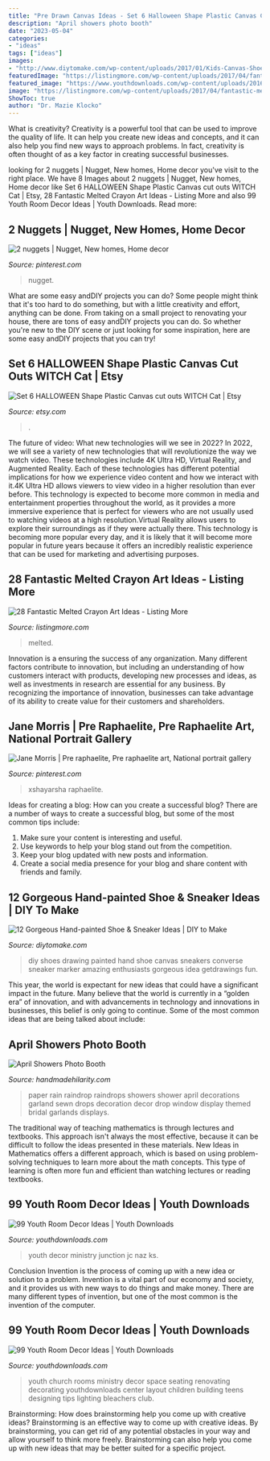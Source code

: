 ```yaml
---
title: "Pre Drawn Canvas Ideas - Set 6 Halloween Shape Plastic Canvas Cut Outs Witch Cat"
description: "April showers photo booth"
date: "2023-05-04"
categories:
- "ideas"
tags: ["ideas"]
images:
- "http://www.diytomake.com/wp-content/uploads/2017/01/Kids-Canvas-Shoes-Idea-Marker-Drawing.jpg"
featuredImage: "https://listingmore.com/wp-content/uploads/2017/04/fantastic-melted-crayon-art-ideas/3-best-melted-crayon-art-ideas.jpg"
featured_image: "https://www.youthdownloads.com/wp-content/uploads/2016/02/DSC_0265.jpeg"
image: "https://listingmore.com/wp-content/uploads/2017/04/fantastic-melted-crayon-art-ideas/3-best-melted-crayon-art-ideas.jpg"
ShowToc: true
author: "Dr. Mazie Klocko"
---
```



What is creativity?
Creativity is a powerful tool that can be used to improve the quality of life. It can help you create new ideas and concepts, and it can also help you find new ways to approach problems. In fact, creativity is often thought of as a key factor in creating successful businesses.

	

		
looking for 2 nuggets | Nugget, New homes, Home decor you've visit to the right place. We have 8 Images about 2 nuggets | Nugget, New homes, Home decor like Set 6 HALLOWEEN Shape Plastic Canvas cut outs WITCH Cat | Etsy, 28 Fantastic Melted Crayon Art Ideas - Listing More and also 99 Youth Room Decor Ideas | Youth Downloads. Read more:
		
    
## 2 Nuggets | Nugget, New Homes, Home Decor

<img loading=lazy src="https://i.pinimg.com/736x/64/00/ef/6400efd1851ad067194133fa7329563e.jpg" onerror="this.onerror=null;this.src='https://tse1.mm.bing.net/th?id=OIP.4pLI26G7f5_SuXM1588TjwHaEK&amp;pid=15.1';" alt="2 nuggets | Nugget, New homes, Home decor">

_Source: pinterest.com_

>nugget. 

	

What are some easy andDIY projects you can do?
Some people might think that it's too hard to do something, but with a little creativity and effort, anything can be done. From taking on a small project to renovating your house, there are tons of easy andDIY projects you can do. So whether you're new to the DIY scene or just looking for some inspiration, here are some easy andDIY projects that you can try!

    
## Set 6 HALLOWEEN Shape Plastic Canvas Cut Outs WITCH Cat | Etsy

<img loading=lazy src="https://i.etsystatic.com/12603297/r/il/734af0/1600846054/il_794xN.1600846054_5nxs.jpg" onerror="this.onerror=null;this.src='https://tse1.mm.bing.net/th?id=OIP.jgIuoz4x_laZongocNjJzQHaLC&amp;pid=15.1';" alt="Set 6 HALLOWEEN Shape Plastic Canvas cut outs WITCH Cat | Etsy">

_Source: etsy.com_

>. 

	

The future of video: What new technologies will we see in 2022?
In 2022, we will see a variety of new technologies that will revolutionize the way we watch video. These technologies include 4K Ultra HD, Virtual Reality, and Augmented Reality. Each of these technologies has different potential implications for how we experience video content and how we interact with it.4K Ultra HD allows viewers to view video in a higher resolution than ever before. This technology is expected to become more common in media and entertainment properties throughout the world, as it provides a more immersive experience that is perfect for viewers who are not usually used to watching videos at a high resolution.Virtual Reality allows users to explore their surroundings as if they were actually there. This technology is becoming more popular every day, and it is likely that it will become more popular in future years because it offers an incredibly realistic experience that can be used for marketing and advertising purposes.

    
## 28 Fantastic Melted Crayon Art Ideas - Listing More

<img loading=lazy src="https://listingmore.com/wp-content/uploads/2017/04/fantastic-melted-crayon-art-ideas/3-best-melted-crayon-art-ideas.jpg" onerror="this.onerror=null;this.src='https://tse1.mm.bing.net/th?id=OIP.ICEOwafI8M17aGXcJrj3IAHaJ6&amp;pid=15.1';" alt="28 Fantastic Melted Crayon Art Ideas - Listing More">

_Source: listingmore.com_

>melted. 

	

Innovation is a ensuring the success of any organization. Many different factors contribute to innovation, but including an understanding of how customers interact with products, developing new processes and ideas, as well as investments in research are essential for any business. By recognizing the importance of innovation, businesses can take advantage of its ability to create value for their customers and shareholders.

    
## Jane Morris | Pre Raphaelite, Pre Raphaelite Art, National Portrait Gallery

<img loading=lazy src="https://i.pinimg.com/736x/11/07/71/110771b757c53afb3ddf34d8667405a6.jpg" onerror="this.onerror=null;this.src='https://tse3.mm.bing.net/th?id=OIP.lonGRxz6HELddNPng0U-NwHaKR&amp;pid=15.1';" alt="Jane Morris | Pre raphaelite, Pre raphaelite art, National portrait gallery">

_Source: pinterest.com_

>xshayarsha raphaelite. 

	

Ideas for creating a blog: How can you create a successful blog?
There are a number of ways to create a successful blog, but some of the most common tips include: 
1. Make sure your content is interesting and useful.
2. Use keywords to help your blog stand out from the competition.
3. Keep your blog updated with new posts and information.
4. Create a social media presence for your blog and share content with friends and family.

    
## 12 Gorgeous Hand-painted Shoe &amp; Sneaker Ideas | DIY To Make

<img loading=lazy src="http://www.diytomake.com/wp-content/uploads/2017/01/Kids-Canvas-Shoes-Idea-Marker-Drawing.jpg" onerror="this.onerror=null;this.src='https://tse1.mm.bing.net/th?id=OIP.q6EvuUY2l5gzXw6sR2KQ9QHaGB&amp;pid=15.1';" alt="12 Gorgeous Hand-painted Shoe &amp; Sneaker Ideas | DIY to Make">

_Source: diytomake.com_

>diy shoes drawing painted hand shoe canvas sneakers converse sneaker marker amazing enthusiasts gorgeous idea getdrawings fun. 

	

This year, the world is expectant for new ideas that could have a significant impact in the future. Many believe that the world is currently in a “golden era” of innovation, and with advancements in technology and innovations in businesses, this belief is only going to continue. Some of the most common ideas that are being talked about include: 

    
## April Showers Photo Booth

<img loading=lazy src="http://www.handmadehilarity.com/wp-content/uploads/2014/04/blue-rain.jpg" onerror="this.onerror=null;this.src='https://tse1.mm.bing.net/th?id=OIP.EfUm1xEjCSozgDTNdeJDDAHaFj&amp;pid=15.1';" alt="April Showers Photo Booth">

_Source: handmadehilarity.com_

>paper rain raindrop raindrops showers shower april decorations garland sewn drops decoration decor drop window display themed bridal garlands displays. 

	

The traditional way of teaching mathematics is through lectures and textbooks. This approach isn't always the most effective, because it can be difficult to follow the ideas presented in these materials. New Ideas in Mathematics offers a different approach, which is based on using problem-solving techniques to learn more about the math concepts. This type of learning is often more fun and efficient than watching lectures or reading textbooks.

    
## 99 Youth Room Decor Ideas | Youth Downloads

<img loading=lazy src="https://www.youthdownloads.com/wp-content/uploads/2016/02/IMG_0007.jpg" onerror="this.onerror=null;this.src='https://tse2.mm.bing.net/th?id=OIP.yCFTj0ivMKU3dlWBvUZPzwHaFj&amp;pid=15.1';" alt="99 Youth Room Decor Ideas | Youth Downloads">

_Source: youthdownloads.com_

>youth decor ministry junction jc naz ks. 

	

Conclusion
Invention is the process of coming up with a new idea or solution to a problem. Invention is a vital part of our economy and society, and it provides us with new ways to do things and make money. There are many different types of invention, but one of the most common is the invention of the computer.

    
## 99 Youth Room Decor Ideas | Youth Downloads

<img loading=lazy src="https://www.youthdownloads.com/wp-content/uploads/2016/02/DSC_0265.jpeg" onerror="this.onerror=null;this.src='https://tse2.mm.bing.net/th?id=OIP.w6XBeQEjCub_SORlUMrx2wHaE9&amp;pid=15.1';" alt="99 Youth Room Decor Ideas | Youth Downloads">

_Source: youthdownloads.com_

>youth church rooms ministry decor space seating renovating decorating youthdownloads center layout children building teens designing tips lighting bleachers club. 

	

Brainstorming: How does brainstorming help you come up with creative ideas?
Brainstorming is an effective way to come up with creative ideas. By brainstorming, you can get rid of any potential obstacles in your way and allow yourself to think more freely. Brainstorming can also help you come up with new ideas that may be better suited for a specific project.

